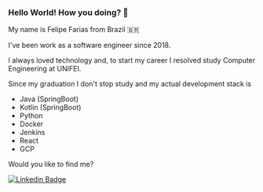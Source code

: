 ### Hello World! How you doing? 👋

My name is Felipe Farias from Brazil :brazil:

I've been work as a software engineer since 2018. 

I always loved technology and, to start my career I resolved study Computer Engineering at UNIFEI. 

Since my graduation I don't stop study and my actual development stack is 
- Java (SpringBoot)
- Kotlin (SpringBoot)
- Python 
- Docker
- Jenkins
- React 
- GCP

Would you like to find me?

[![Linkedin Badge](https://img.shields.io/badge/-LinkedIn-blue?style=flat-square&logo=Linkedin&logoColor=white&link=https://www.linkedin.com/in/felipefariasdasilva)](https://www.linkedin.com/in/felipefariasdasilva)

<!--
**felipefariasdasilva/felipefariasdasilva** is a ✨ _special_ ✨ repository because its `README.md` (this file) appears on your GitHub profile.

Here are some ideas to get you started:

- 🔭 I’m currently working on ...
- 🌱 I’m currently learning ...
- 👯 I’m looking to collaborate on ...
- 🤔 I’m looking for help with ...
- 💬 Ask me about ...
- 📫 How to reach me: ...
- 😄 Pronouns: ...
- ⚡ Fun fact: ...
-->
